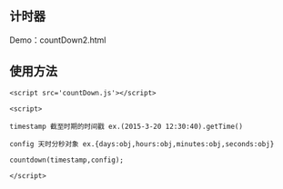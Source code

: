 ## 计时器
Demo：countDown2.html
## 使用方法  
``<script src='countDown.js'></script>``

``<script>``

``timestamp 截至时期的时间戳 ex.(2015-3-20 12:30:40).getTime()``

``config 天时分秒对象 ex.{days:obj,hours:obj,minutes:obj,seconds:obj}``

``countdown(timestamp,config);``

``</script>``
